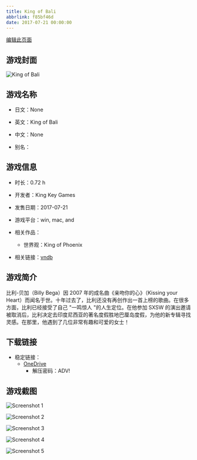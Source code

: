 ```yaml
---
title: King of Bali
abbrlink: f85bf46d
date: 2017-07-21 00:00:00
---
```

[编辑此页面](https://github.com/ACG-3/ADV3-source/blob/main/source/_posts/games/King%20Of%20Bali.md)

## 游戏封面

![King of Bali](https://pan.timero.xyz/d/onedrive/img_lib_001/King%20Of%20Bali_cover.avif)


## 游戏名称

- 日文：None
- 英文：King of Bali
- 中文：None

- 别名：


## 游戏信息

- 时长：0.72 h
- 开发者：King Key Games
- 发售日期：2017-07-21
- 游戏平台：win, mac, and
- 相关作品：
   - 世界观：King of Phoenix

- 相关链接：[vndb](https://vndb.org/v21322)


## 游戏简介

比利-贝加（Billy Bega）因 2007 年的成名曲《亲吻你的心》（Kissing your Heart）而闻名于世。十年过去了，比利还没有再创作出一首上榜的歌曲。在很多方面，比利已经接受了自己 "一鸣惊人 "的人生定位。在他参加 SXSW 的演出邀请被取消后，比利决定去印度尼西亚的著名度假胜地巴厘岛度假，为他的新专辑寻找灵感。在那里，他遇到了几位非常有趣和可爱的女士！




## 下载链接

- 稳定链接：
    - [OneDrive](https://pan.timero.xyz/onedrive/adv_lib_001/King%20Of%20Bali)
        - 解压密码：ADV!



## 游戏截图


![Screenshot 1](https://pan.timero.xyz/d/onedrive/img_lib_001/King%20Of%20Bali_Screenshot_1.avif)

![Screenshot 2](https://pan.timero.xyz/d/onedrive/img_lib_001/King%20Of%20Bali_Screenshot_2.avif)

![Screenshot 3](https://pan.timero.xyz/d/onedrive/img_lib_001/King%20Of%20Bali_Screenshot_3.avif)

![Screenshot 4](https://pan.timero.xyz/d/onedrive/img_lib_001/King%20Of%20Bali_Screenshot_4.avif)

![Screenshot 5](https://pan.timero.xyz/d/onedrive/img_lib_001/King%20Of%20Bali_Screenshot_5.avif)

